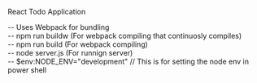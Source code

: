 React Todo Application

-- Uses Webpack for bundling <br/>
-- npm run buildw (For webpack compiling that continuosly compiles) <br/>
-- npm run build (For webpack compiling) <br/>
-- node server.js (For runnign server) <br/>
-- $env:NODE_ENV="development" // This is for setting the node env in power shell
